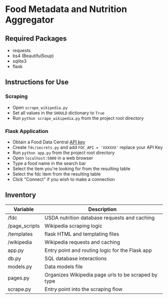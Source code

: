 # Food Metadata and Nutrition Aggregator

## Required Packages

- requests
- bs4 (BeautifulSoup)
- sqlite3
- flask

## Instructions for Use

### Scraping

- Open `scrape_wikipedia.py`
- Set all values in the `SHOULD` dictionary to `True`
- Run `python scrape_wikipedia.py` from the project root directory

### Flask Application

- Obtain a Food Data Central [API key](https://fdc.nal.usda.gov/api-key-signup.html)
- Create `fdc/secrets.py` and add `FDC_API = 'XXXXXX'` replace your API Key
- Run `python app.py` from the project root directory
- Open `localhost:5000` in a web browser
- Type a food name in the search bar
- Select the item you're looking for from the resulting table
- Select the fdc item from the resulting table
- Click "Connect" if you wish to make a connection

## Inventory

| Variable | Description |
|----------|-------------|
| /fdc | USDA nutrition database requests and caching |
| /page_scripts | Wikipedia scraping logic |
| /templates | flask HTML and templating files |
| /wikipedia | Wikipedia requests and caching |
| app.py | Entry point and routing logic for the Flask app |
| db.py | SQL database interactions |
| models.py | Data models file |
| pages.py | Organizes Wikipedia page urls to be scraped by type |
| scrape.py | Entry point into the scraping flow |
